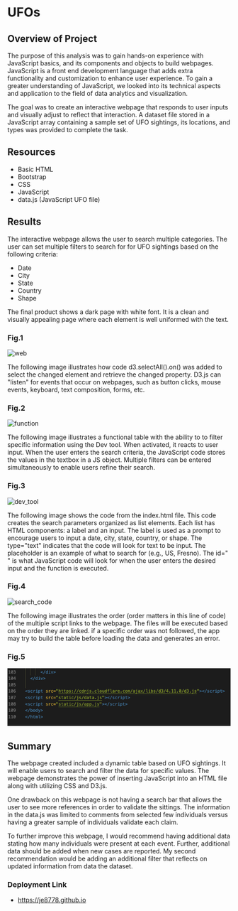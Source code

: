 # UFOs


## Overview of Project

The purpose of this analysis was to gain hands-on experience with JavaScript basics, and its components and objects to build webpages. JavaScript is a front end development language that adds extra functionality and customization to enhance user experience. To gain a greater understanding of JavaScript, we looked into its technical aspects and application to the field of data analytics and visualization.

The goal was to create an interactive webpage that responds to user inputs and visually adjust to reflect that interaction. A dataset file stored in a JavaScript array containing a sample set of UFO sightings, its locations, and types was provided to complete the task.


## Resources

- Basic HTML
- Bootstrap
- CSS
- JavaScript
- data.js (JavaScript UFO file)


## Results

The interactive webpage allows the user to search multiple categories. The user can set multiple filters to search for for UFO sightings based on the following criteria:

- Date
- City
- State
- Country
- Shape



The final product shows a dark page with white font. It is a clean and visually appealing page where each element is well uniformed with  the text.

### Fig.1
![web](https://github.com/je8778/UFOs/blob/main/PNGs/web_pic.png)


The following image illustrates how code d3.selectAll().on() was added to select the changed element and retrieve the changed property. D3.js can "listen" for events that occur on webpages, such as button clicks, mouse events, keyboard, text composition, forms, etc.

### Fig.2
![function](https://github.com/je8778/UFOs/blob/main/PNGs/function.png)


The following image illustrates a functional table with the ability to to filter specific information using the Dev tool. When activated, it reacts to user input. When the user enters the search criteria, the JavaScript code stores the values in the textbox in a JS object. Multiple filters can be entered simultaneously to enable users refine their search.

### Fig.3
![dev_tool](https://github.com/je8778/UFOs/blob/main/PNGs/dev_tool.png)


The following image shows the code from the index.html file. This code creates the search parameters organized as list elements. Each list has HTML components: a label and an input. The label is used as a prompt to encourage users to input a date, city, state, country, or shape. The type="text" indicates that the code will look for text to be input. The placeholder is an example of what to search for (e.g., US, Fresno). The id=" " is what JavaScript code will look for when the user enters the desired input and the function is executed.

### Fig.4
![search_code](https://github.com/je8778/UFOs/blob/main/PNGs/search_code.png)


The following image illustrates the order (order matters in this line of code) of the multiple script links to the webpage. The files will be executed based on the order they are linked. if a specific order was not followed, the app may try to build the table before loading the data and generates an error.
### Fig.5
![script.PNG](PNGs/script.png)



## Summary

The webpage created included a dynamic table based on UFO sightings. It will enable users to search and filter the data for specific values. The webpage demonstrates the power of inserting JavaScript into an HTML file along with utilizing CSS and D3.js. 

One drawback on this webpage is not having a search bar that allows the user to see more references in order to validate the sittings. The information in the data.js was limited to comments from selected few individuals versus having a greater sample of individuals validate each claim. 

To further improve this webpage, I would recommend having additional data stating how many individuals were present at each event. Further, additional data should be added when new cases are reported. My second recommendation would be adding an additional filter that reflects on updated information from data the dataset.


### Deployment Link

- https://je8778.github.io
